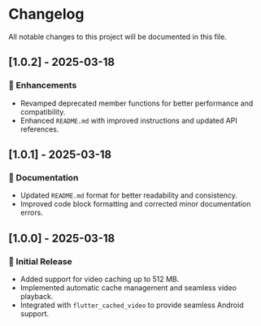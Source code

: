 # Changelog

All notable changes to this project will be documented in this file.

## [1.0.2] - 2025-03-18
### 🚀 Enhancements
- Revamped deprecated member functions for better performance and compatibility.
- Enhanced `README.md` with improved instructions and updated API references.


## [1.0.1] - 2025-03-18
### 📝 Documentation
- Updated `README.md` format for better readability and consistency.
- Improved code block formatting and corrected minor documentation errors.

## [1.0.0] - 2025-03-18
### 🎉 Initial Release
- Added support for video caching up to 512 MB.
- Implemented automatic cache management and seamless video playback.
- Integrated with `flutter_cached_video` to provide seamless Android support.
